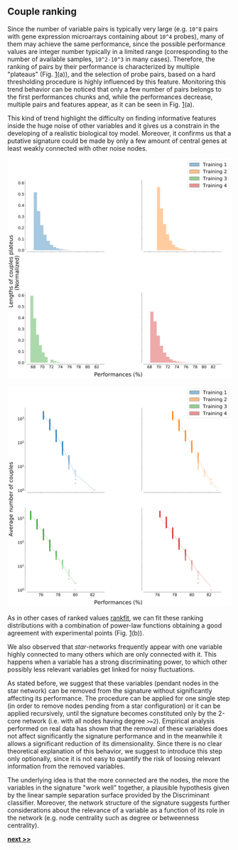 ## Couple ranking

Since the number of variable pairs is typically very large (e.g. `10^8` pairs with gene expression microarrays containing about `10^4` probes), many of them may achieve the same performance, since the possible performance values are integer number typically in a limited range (corresponding to the number of available samples, `10^2-10^3` in many cases).
Therefore, the ranking of pairs by their performance is characterized by multiple "plateaus" (Fig. [1](../../../../img/lengths.svg)(a)), and the selection of probe pairs, based on a hard thresholding procedure is highly influenced by this feature.
Monitoring this trend behavior can be noticed that only a few number of pairs belongs to the first performances chunks and, while the performances decrease, multiple pairs and features appear, as it can be seen in Fig. [1](../../../../img/lengths.svg)(a).

This kind of trend highlight the difficulty on finding informative features inside the huge noise of other variables and it gives us a constrain in the developing of a realistic biological toy model.
Moreover, it confirms us that a putative signature could be made by only a few amount of central genes at least weakly connected with other noise nodes.

![Analysis of ranked pairs distributions according to the performance score obtained in the training step. The distribution of plateau lengths is approximately exponential.](../../../../img/lengths.svg)

![Average number of pairs with the same score value: this behavior is typical in ranking order distribution and it can be fitted by the relation $$f(x) = A(M + 1 - r)^b / r^a$$ as shown in [rankfit](https://journals.plos.org/plosone/article?id=10.1371/journal.pone.0004791), where `r` is the rank value, `M` its maximum value, `A` a normalization constant and (`a`, `b`) two fitting exponents.](../../../../img/plateaus.svg)


As in other cases of ranked values [rankfit](https://journals.plos.org/plosone/article?id=10.1371/journal.pone.0004791), we can fit these ranking distributions with a combination of power-law functions obtaining a good agreement with experimental points (Fig. [1](../../../../img/plateaus.svg)(b)).

We also observed that *star*-networks frequently appear with one variable highly connected to many others which are only connected with it.
This happens when a variable has a strong discriminating power, to which other possibly less relevant variables get linked for noisy fluctuations.

As stated before, we suggest that these variables (pendant nodes in the star network) can be removed from the signature without significantly affecting its performance.
The procedure can be applied for one single step (in order to remove nodes pending from a star configuration) or it can be applied recursively, until the signature becomes constituted only by the 2-core network (i.e. with all nodes having degree `>=2`).
Empirical analysis performed on real data has shown that the removal of these variables does not affect significantly the signature performance and in the meanwhile it allows a significant reduction of its dimensionality.
Since there is no clear theoretical explanation of this behavior, we suggest to introduce this step only optionally, since it is not easy to quantify the risk of loosing relevant information from the removed variables.

The underlying idea is that the more connected are the nodes, the more the variables in the signature "work well" together, a plausible hypothesis given by the linear sample separation surface provided by the Discriminant classifier.
Moreover, the network structure of the signature suggests further considerations about the relevance of a variable as a function of its role in the network (e.g. node centrality such as degree or betweenness centrality).

[**next >>**](./Overlap.md)
